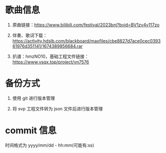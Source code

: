 # 歌曲信息

1. 原曲链接：https://www.bilibili.com/festival/2023bnj?bvid=BV1zv4y117zo

2. 伴奏、歌词下载：https://activity.hdslb.com/blackboard/maxfiles/cbe8827d7ace0cec039361976d351141/1674389856684.rar

3. 扒谱：hmzNO10，基础工程文件链接：https://www.vsqx.top/project/vn7576

# 备份方式

1. 使用 git 进行版本管理

2. 将 svp 工程文件转为 json 文件后进行版本管理

# commit 信息

时间格式为 yyyy/mm/dd - hh:mm(可能有:ss)